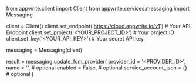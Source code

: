 from appwrite.client import Client
from appwrite.services.messaging import Messaging

client = Client()
client.set_endpoint('https://cloud.appwrite.io/v1') # Your API Endpoint
client.set_project('<YOUR_PROJECT_ID>') # Your project ID
client.set_key('<YOUR_API_KEY>') # Your secret API key

messaging = Messaging(client)

result = messaging.update_fcm_provider(
    provider_id = '<PROVIDER_ID>',
    name = '<NAME>', # optional
    enabled = False, # optional
    service_account_json = {} # optional
)
